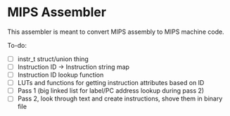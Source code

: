 # MIPS Assembler

This assembler is meant to convert MIPS assembly to MIPS machine code.

To-do:
- [ ] instr_t struct/union thing
- [ ] Instruction ID -> Instruction string map
- [ ] Instruction ID lookup function
- [ ] LUTs and functions for getting instruction attributes based on ID
- [ ] Pass 1 (big linked list for label/PC address lookup during pass 2)
- [ ] Pass 2, look through text and create instructions, shove them in binary file